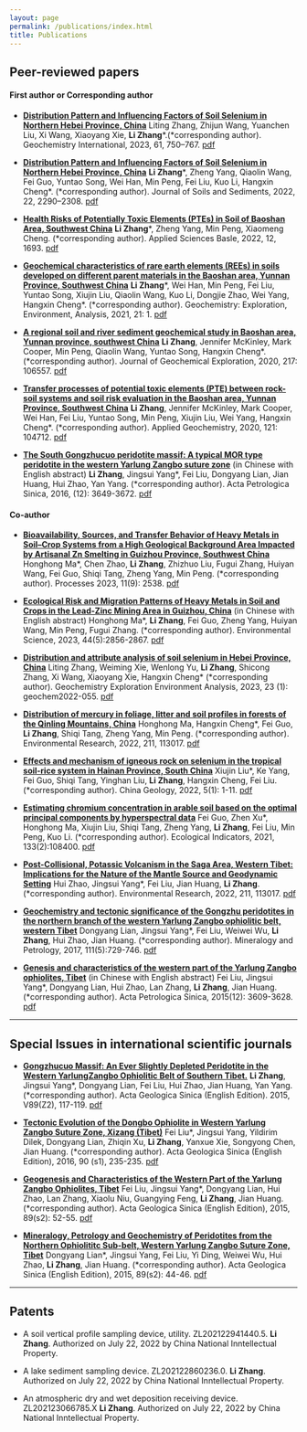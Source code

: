 ```yaml
---
layout: page
permalink: /publications/index.html
title: Publications
---
```


## Peer-reviewed papers
#### **First author or Corresponding author**

- **[Distribution Pattern and Influencing Factors of Soil Selenium in Northern Hebei Province, China](https://link.springer.com/article/10.1134/S0016702923070066)** 
Liting Zhang, Zhijun Wang, Yuanchen Liu, Xi Wang, Xiaoyang Xie, **Li Zhang***.(*corresponding author). Geochemistry International, 2023, 61, 750–767. [pdf]()


- **[Distribution Pattern and Influencing Factors of Soil Selenium in Northern Hebei Province, China](https://link.springer.com/article/10.1007/s11368-022-03230-y)** 
**Li Zhang***, Zheng Yang, Qiaolin Wang, Fei Guo, Yuntao Song, Wei Han, Min Peng, Fei Liu, Kuo Li, Hangxin Cheng*. (*corresponding author). Journal of Soils and Sediments, 2022, 22, 2290–2308. [pdf]()



- **[Health Risks of Potentially Toxic Elements (PTEs) in Soil of Baoshan Area, Southwest China](https://www.mdpi.com/2076-3417/12/3/1693)** 
**Li Zhang***, Zheng Yang, Min Peng, Xiaomeng Cheng. (*corresponding author). Applied Sciences Basle, 2022, 12, 1693. [pdf]()


- **[Geochemical characteristics of rare earth elements (REEs) in soils developed on different parent materials in the Baoshan area, Yunnan Province, Southwest China](https://pubs.geoscienceworld.org/geea/article/21/2/geochem2019-082/594802/Geochemical-characteristics-of-rare-earth-elements#:~:text=The%20geochemistry%20of%20rare%20earth%20elements%20%28REEs%29%20was,regional%20scale%2C%20Baoshan%20area%2C%20Yunnan%20Province%2C%20SW%20China)** 
**Li Zhang***, Wei Han, Min Peng, Fei Liu, Yuntao Song, Xiujin Liu, Qiaolin Wang, Kuo Li, Dongjie Zhao, Wei Yang, Hangxin Cheng*. (*corresponding author). Geochemistry: Exploration, Environment, Analysis, 2021, 21: 1. [pdf]()


- **[A regional soil and river sediment geochemical study in Baoshan area, Yunnan province, southwest China](https://www.sciencedirect.com/science/article/pii/S0375674219306636)** 
**Li Zhang**, Jennifer McKinley, Mark Cooper, Min Peng, Qiaolin Wang, Yuntao Song, Hangxin Cheng*. (*corresponding author). Journal of Geochemical Exploration, 2020, 217: 106557. [pdf]()


- **[Transfer processes of potential toxic elements (PTE) between rock-soil systems and soil risk evaluation in the Baoshan area, Yunnan Province, Southwest China](https://www.sciencedirect.com/science/article/abs/pii/S0883292720302043)** 
**Li Zhang**, Jennifer McKinley, Mark Cooper, Wei Han, Fei Liu, Yuntao Song, Min Peng, Xiujin Liu, Wei Yang, Hangxin Cheng*. (*corresponding author). Applied Geochemistry, 2020, 121: 104712. [pdf]()


- **[The South Gongzhucuo peridotite massif: A typical MOR type peridotite in the western Yarlung Zangbo suture zone](http://www.ysxb.ac.cn/article/id/aps_20161207)** (in Chinese with English abstract)
**Li Zhang**, Jingsui Yang*, Fei Liu, Dongyang Lian, Jian Huang, Hui Zhao, Yan Yang. (*corresponding author). Acta Petrologica Sinica, 2016, (12): 3649-3672.  [pdf]()




#### **Co-author**


- **[Bioavailability, Sources, and Transfer Behavior of Heavy Metals in Soil–Crop Systems from a High Geological Background Area Impacted by Artisanal Zn Smelting in Guizhou Province, Southwest China](https://www.mdpi.com/2227-9717/11/9/2538)** 
Honghong Ma*, Chen Zhao, **Li Zhang**, Zhizhuo Liu, Fugui Zhang, Huiyan Wang, Fei Guo, Shiqi Tang, Zheng Yang, Min Peng. (*corresponding author). Processes 2023, 11(9): 2538.  [pdf]()



- **[Ecological Risk and Migration Patterns of Heavy Metals in Soil and Crops in the Lead-Zinc Mining Area in Guizhou, China](http://www.hjkx.ac.cn/hjkx/ch/html/20230542.htm)** (in Chinese with English abstract)
Honghong Ma*, **Li Zhang**, Fei Guo, Zheng Yang, Huiyan Wang, Min Peng, Fugui Zhang. (*corresponding author). Environmental Science, 2023, 44(5):2856-2867.  [pdf]()


- **[Distribution and attribute analysis of soil selenium in Hebei Province, China](https://pubs.geoscienceworld.org/geea/article-abstract/23/1/geochem2022-055/620144/Distribution-and-attribute-analysis-of-soil#:~:text=Based%20on%20the%20topsoil%20%280%E2%80%9320%E2%80%85cm%29%20datasets%20%2850%E2%80%85724%20analysis,of%20Se%20in%20the%20Shijiazhuang%E2%80%93Xingtai%E2%80%93Handan%20area%20were%20obtained.)** 
Liting Zhang, Weiming Xie, Wenlong Yu, **Li Zhang**, Shicong Zhang, Xi Wang, Xiaoyang Xie, Hangxin Cheng* (*corresponding author). Geochemistry Exploration Environment Analysis, 2023, 23 (1): geochem2022-055.  [pdf]()


- **[Distribution of mercury in foliage, litter and soil profiles in forests of the Qinling Mountains, China](https://linkinghub.elsevier.com/retrieve/pii/S0013935122003449)** 
Honghong Ma, Hangxin Cheng*, Fei Guo, **Li Zhang**, Shiqi Tang, Zheng Yang, Min Peng. (*corresponding author). Environmental Research, 2022, 211, 113017.  [pdf]()


- **[Effects and mechanism of igneous rock on selenium in the tropical soil-rice system in Hainan Province, South China](https://www.sciencedirect.com/science/article/pii/S2096519222000817)** 
Xiujin Liu*, Ke Yang, Fei Guo, Shiqi Tang, Yinghan Liu, **Li Zhang**, Hangxin Cheng, Fei Liu. (*corresponding author). China Geology, 2022, 5(1): 1-11.  [pdf]()


- **[Estimating chromium concentration in arable soil based on the optimal principal components by hyperspectral data](https://linkinghub.elsevier.com/retrieve/pii/S1470160X21010657)** 
Fei Guo, Zhen Xu*, Honghong Ma, Xiujin Liu, Shiqi Tang, Zheng Yang, **Li Zhang**, Fei Liu, Min Peng, Kuo Li. (*corresponding author). Ecological Indicators, 2021, 133(2):108400.  [pdf]()


- **[Post-Collisional, Potassic Volcanism in the Saga Area, Western Tibet: Implications for the Nature of the Mantle Source and Geodynamic Setting](https://link.springer.com/article/10.1007/s12583-019-1228-7)** 
Hui Zhao, Jingsui Yang*, Fei Liu, Jian Huang, **Li Zhang**. (*corresponding author). Environmental Research, 2022, 211, 113017.  [pdf]()



- **[Geochemistry and tectonic significance of the Gongzhu peridotites in the northern branch of the western Yarlung Zangbo ophiolitic belt, western Tibet](https://link.springer.com/article/10.1007/s00710-017-0491-5)** 
Dongyang Lian, Jingsui Yang*, Fei Liu, Weiwei Wu, **Li Zhang**, Hui Zhao, Jian Huang. (*corresponding author).  Mineralogy and Petrology, 2017, 111(5):729-746.  [pdf]()


- **[Genesis and characteristics of the western part of the Yarlung Zangbo ophiolites, Tibet](https://en.cnki.com.cn/Article_en/CJFDTOTAL-YSXB201512008.htm)** (in Chinese with English abstract)
Fei Liu, Jingsui Yang*, Dongyang Lian, Hui Zhao, Lan Zhang, **Li Zhang**, Jian Huang.  (*corresponding author). Acta Petrologica Sinica, 2015(12): 3609-3628.  [pdf]()
  <br>




---




## Special Issues in international scientific journals

- **[Gongzhucuo Massif: An Ever Slightly Depleted Peridotite in the Western YarlungZangbo Ophiolitic Belt of Southern Tibet.](https://onlinelibrary.wiley.com/doi/10.1111/1755-6724.12308_70)**
**Li Zhang**, Jingsui Yang*, Dongyang Lian, Fei Liu, Hui Zhao, Jian Huang, Yan Yang.  (*corresponding author). Acta Geologica Sinica (English Edition). 2015, V89(Z2), 117-119.  [pdf]()


- **[Tectonic Evolution of the Dongbo Ophiolite in Western Yarlung Zangbo Suture Zone, Xizang (Tibet)](https://onlinelibrary.wiley.com/doi/abs/10.1111/1755-6724.12986)**
Fei Liu*, Jingsui Yang, Yildirim Dilek, Dongyang Lian, Zhiqin Xu, **Li Zhang**, Yanxue Xie, Songyong Chen, Jian Huang.  (*corresponding author). Acta Geologica Sinica (English Edition), 2016, 90 (s1), 235-235.  [pdf]()


- **[Geogenesis and Characteristics of the Western Part of the Yarlung Zangbo Ophiolites, Tibet](https://onlinelibrary.wiley.com/doi/10.1111/1755-6724.12308_34)**
Fei Liu, Jingsui Yang*, Dongyang Lian, Hui Zhao, Lan Zhang, Xiaolu Niu, Guangying Feng, **Li Zhang**, Jian Huang.  (*corresponding author). Acta Geologica Sinica (English Edition), 2015, 89(s2): 52-55.  [pdf]()


- **[Mineralogy, Petrology and Geochemistry of Peridotites from the Northern Ophiolititc Sub-belt, Western Yarlung Zangbo Suture Zone, Tibet](https://onlinelibrary.wiley.com/doi/full/10.1111/1755-6724.12308_31)**
Dongyang Lian*, Jingsui Yang, Fei Liu, Yi Ding, Weiwei Wu, Hui Zhao, **Li Zhang**, Jian Huang.  (*corresponding author). Acta Geologica Sinica (English Edition), 2015, 89(s2): 44-46.  [pdf]()


---

## Patents

- A soil vertical profile sampling device, utility. ZL202122941440.5. **Li Zhang**. Authorized on July 22, 2022 by China National Inntellectual Property.
- A lake sediment sampling device. ZL202122860236.0. **Li Zhang**. Authorized on July 22, 2022 by China National Inntellectual Property.
- An atmospheric dry and wet deposition receiving device. ZL202123066785.X **Li Zhang**. Authorized on July 22, 2022 by China National Inntellectual Property.

  <br>
